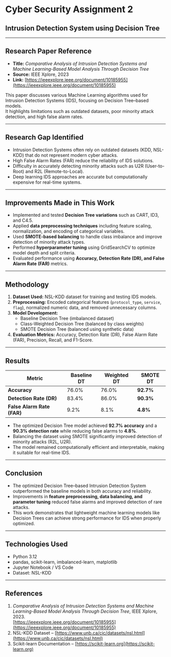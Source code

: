 # Cyber Security Assignment 2  
## Intrusion Detection System using Decision Tree

---

## Research Paper Reference
- **Title:** *Comparative Analysis of Intrusion Detection Systems and Machine Learning-Based Model Analysis Through Decision Tree*  
- **Source:** IEEE Xplore, 2023  
- **Link:** [https://ieeexplore.ieee.org/document/10185955](https://ieeexplore.ieee.org/document/10185955)  

This paper discusses various Machine Learning algorithms used for Intrusion Detection Systems (IDS), focusing on Decision Tree–based models.  
It highlights limitations such as outdated datasets, poor minority attack detection, and high false alarm rates.  

---

## Research Gap Identified
- Intrusion Detection Systems often rely on outdated datasets (KDD, NSL-KDD) that do not represent modern cyber attacks.  
- High False Alarm Rates (FAR) reduce the reliability of IDS solutions.  
- Difficulty in accurately detecting minority attacks such as U2R (User-to-Root) and R2L (Remote-to-Local).  
- Deep learning IDS approaches are accurate but computationally expensive for real-time systems.  

---

## Improvements Made in This Work
- Implemented and tested **Decision Tree variations** such as CART, ID3, and C4.5.  
- Applied **data preprocessing techniques** including feature scaling, normalization, and encoding of categorical variables.  
- Used **SMOTE-based balancing** to handle class imbalance and improve detection of minority attack types.  
- Performed **hyperparameter tuning** using GridSearchCV to optimize model depth and split criteria.  
- Evaluated performance using **Accuracy, Detection Rate (DR), and False Alarm Rate (FAR)** metrics.  

---

## Methodology
1. **Dataset Used:** NSL-KDD dataset for training and testing IDS models.  
2. **Preprocessing:** Encoded categorical features (`protocol_type`, `service`, `flag`), normalized numeric data, and removed unnecessary columns.  
3. **Model Development:**  
   - Baseline Decision Tree (imbalanced dataset)  
   - Class-Weighted Decision Tree (balanced by class weights)  
   - SMOTE Decision Tree (balanced using synthetic data)  
4. **Evaluation Metrics:** Accuracy, Detection Rate (DR), False Alarm Rate (FAR), Precision, Recall, and F1-Score.  

---

## Results
| Metric | Baseline DT | Weighted DT | SMOTE DT |
|--------|--------------|-------------|-----------|
| **Accuracy** | 76.0% | 76.0% | **92.7%** |
| **Detection Rate (DR)** | 83.4% | 86.0% | **90.3%** |
| **False Alarm Rate (FAR)** | 9.2% | 8.1% | **4.8%** |

- The optimized Decision Tree model achieved **92.7% accuracy** and a **90.3% detection rate** while reducing false alarms to **4.8%**.  
- Balancing the dataset using SMOTE significantly improved detection of minority attacks (R2L, U2R).  
- The model remained computationally efficient and interpretable, making it suitable for real-time IDS.  

---

## Conclusion
- The optimized Decision Tree–based Intrusion Detection System outperformed the baseline models in both accuracy and reliability.  
- Improvements in **feature preprocessing, data balancing, and parameter tuning** reduced false alarms and improved detection of rare attacks.  
- This work demonstrates that lightweight machine learning models like Decision Trees can achieve strong performance for IDS when properly optimized.  

---

## Technologies Used
- Python 3.12  
- pandas, scikit-learn, imbalanced-learn, matplotlib  
- Jupyter Notebook / VS Code  
- Dataset: NSL-KDD  

---

## References
1. *Comparative Analysis of Intrusion Detection Systems and Machine Learning-Based Model Analysis Through Decision Tree*, IEEE Xplore, 2023.  
   [https://ieeexplore.ieee.org/document/10185955](https://ieeexplore.ieee.org/document/10185955)  
2. NSL-KDD Dataset – [https://www.unb.ca/cic/datasets/nsl.html](https://www.unb.ca/cic/datasets/nsl.html)  
3. Scikit-learn Documentation – [https://scikit-learn.org](https://scikit-learn.org)
